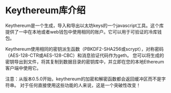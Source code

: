 # Keythereum库介绍

Keythereum是一个生成，导入和导出以太坊keys的一个javascript工具。这个库提供了一中在本地或者web钱包中使用相同的账户。它可以用于可验证的冷库钱包。

Keythereum使用相同的密钥派生函数（PBKDF2-SHA256或scrypt），对称密码（AES-128-CTR或AES-128-CBC）和消息验证代码作为geth。 您可以将生成的密钥导出到文件，将其复制到数据目录的密钥库中，并立即在您的本地Ethereum客户端中使用它。

注意：从版本0.5.0开始，keythereum的加密和解密函数都会返回缓冲区而不是字符串。 对于任何直接使用这些功能的人来说，这是一个突破性改变！
